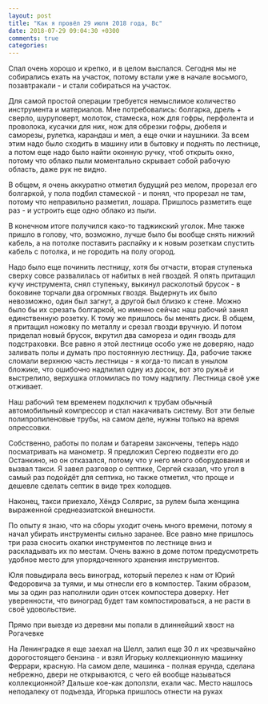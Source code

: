 ```yaml
---
layout: post
title: "Как я провёл 29 июля 2018 года, Вс"
date: 2018-07-29 09:04:30 +0300
comments: true
categories: 
---
```

Спал очень хорошо и крепко, и в целом выспался. Сегодня мы не собирались ехать на участок, потому встали уже в начале восьмого, позавтракали - и стали собираться на участок. 

Для самой простой операции требуется немыслимое количество инструмента и материалов. Мне потребовались: болгарка, дрель + сверло, шуруповерт, молоток, стамеска, нож для гофры, перфолента и проволока, кусачки для них, нож для обрезки гофры, дюбеля и саморезы, рулетка, карандаш и мел, а еще очки и наушники. За всем этим надо было сходить в машину или в бытовку и поднять по лестнице, а потом еще надо было найти оконную ручку, чтоб открыть окно, потому что облако пыли моментально скрывает собой рабочую область, даже рук не видно.

В общем, я очень аккуратно отметил будущий рез мелом, прорезал его болгаркой, у пола подбил стамеской - и понял, что прорезал не там, потому что неправильно разметил, лошара. Пришлось разметить еще раз - и устроить еще одно облако из пыли.



В конечном итоге получился како-то таджикский уголок. Мне также пришло в голову, что, возможно, лучше было бы вообще снять нижний кабель, а на потолке поставить распайку и к новым розеткам спустить кабель с потолка, и не городить на полу огород.


Надо было еще починить лестницу, хотя бы отчасти, вторая ступенька сверху совсе развалилась от набитых в ней гвоздей. Я опять притащил кучу инструмента, снял ступеньку, выкинул расколотый брусок - в боковине торчали два огромных гвоздя. Выдернуть их было невозможно, один был загнут, а другой был близко к стене. Можно было бы их срезать болгаркой, но именно сейчас наш рабочий занял единственную розетку. К тому же пришлось бы менять диск. В общем, я притащил ножовку по металлу и срезал гвозди вручную. И потом приделал новый брусок, вкрутил два самореза и один гвоздь для подстраховки. Все равно я этой лестнице особо уже не доверяю, надо заливать полы и думать про постоянную лестницу. Да, рабочие также сломали верхнюю часть лестницы - я когда-то писал в унылом бложике, что ошибочно надпилил одну из досок, вот это ружьё и выстрелило, верхушка отломилась по тому надпилу. Лестница своё уже отживает. 

Наш рабочий тем временем подключил к трубам обычный автомобильный компрессор и стал накачивать систему. Вот эти белые полипропиленовые трубы, на самом деле, нужны только на время опрессовки.

Собственно, работы по полам и батареям закончены, теперь надо посматривать на манометр. Я предложил Сергею подвезти его до Останкино, но он отказался, потому что у него много оборудования и вызвал такси. Я завел разговор о септике, Сергей сказал, что угол в самый раз подойдёт для септика, но также отметил, что проще и дешевле сделать септик в виде трех колодцев. 


Наконец, такси приехало, Хёндэ Солярис, за рулем была женщина выраженной среднеазиатской внешности.


По опыту я знаю, что на сборы уходит очень много времени, потому я начал убирать инструменты сильно заранее. Все равно мне пришлось три раза сносить охапки инструментов по лестнице вниз и раскладывать их по местам. Очень важно в доме потом предусмотреть удобное место для упорядоченного хранения инструментов.

Юля повыдирала весь виноград, который перелез к нам от Юрий Федоровича за туями, и мы отнесли его в компостер. Таким образом, мы за один раз наполнили один отсек компостера доверху. Нет уверенности, что виноград будет там компостироваться, а не расти в своё удовольствие.
 

Прямо при выезде из деревни мы попали в длиннейший хвост на Рогачевке


На Ленинградке я еще заехал на Шелл, залил еще 30 л их чрезвычайно дорогостоящего бензина - и взял Игорьку коллекционную машинку Феррари, красную. На самом деле, машинка - полная ерунда, сделана небрежно, двери не открываются, с чего ей вообще называться коллекционной? Дальше кое-как доползли, ехали час. Место нашлось неподалеку от подъезда, Игорька пришлось отнести на руках